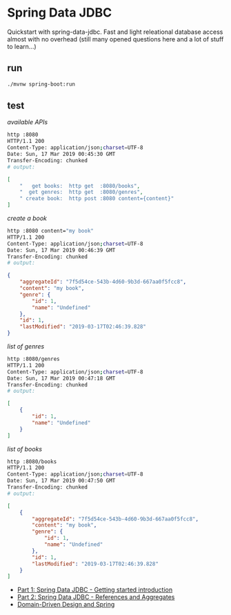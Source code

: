 # Spring Data JDBC
Quickstart with spring-data-jdbc. Fast and light releational database access almost with no overhead (still many opened questions here and a lot of stuff to learn...)

## run

```bash
./mvnw spring-boot:run 
```

## test

_available APIs_

```bash
http :8080
HTTP/1.1 200
Content-Type: application/json;charset=UTF-8
Date: Sun, 17 Mar 2019 00:45:30 GMT
Transfer-Encoding: chunked
# output:
```

```json
[
    "   get books:  http get  :8080/books",
    "  get genres:  http get  :8080/genres",
    " create book:  http post :8080 content={content}"
]
```

_create a book_

```bash
http :8080 content="my book"
HTTP/1.1 200
Content-Type: application/json;charset=UTF-8
Date: Sun, 17 Mar 2019 00:46:39 GMT
Transfer-Encoding: chunked
# output:
```

```json
{
    "aggregateId": "7f5d54ce-543b-4d60-9b3d-667aa0f5fcc8",
    "content": "my book",
    "genre": {
        "id": 1,
        "name": "Undefined"
    },
    "id": 1,
    "lastModified": "2019-03-17T02:46:39.828"
}
```

_list of genres_

```bash
http :8080/genres
HTTP/1.1 200
Content-Type: application/json;charset=UTF-8
Date: Sun, 17 Mar 2019 00:47:18 GMT
Transfer-Encoding: chunked
# output:
```

```json
[
    {
        "id": 1,
        "name": "Undefined"
    }
]
```

_list of books_

```bash
http :8080/books
HTTP/1.1 200
Content-Type: application/json;charset=UTF-8
Date: Sun, 17 Mar 2019 00:47:50 GMT
Transfer-Encoding: chunked
# output:
```

```json
[
    {
        "aggregateId": "7f5d54ce-543b-4d60-9b3d-667aa0f5fcc8",
        "content": "my book",
        "genre": {
            "id": 1,
            "name": "Undefined"
        },
        "id": 1,
        "lastModified": "2019-03-17T02:46:39.828"
    }
]
```

* [Part 1: Spring Data JDBC - Getting started introduction](https://spring.io/blog/2018/09/17/introducing-spring-data-jdbc)
* [Part 2: Spring Data JDBC - References and Aggregates](https://spring.io/blog/2018/09/24/spring-data-jdbc-references-and-aggregates)
* [Domain-Driven Design and Spring](http://static.olivergierke.de/lectures/ddd-and-spring/)
